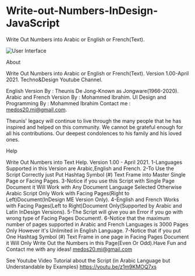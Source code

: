 # Write-out-Numbers-InDesign-JavaScript
Write Out Numbers into Arabic or English or French(Text).

![User Interface](medos20/Write-out-Numbers-InDesign-JavaScript/blob/main/Script%20UI.jpg)


About

Write Out Numbers into Arabic or English or French(Text).
Version 1.00-April 2021.
Techno&Design Youtube Channel.

English Version By : Theunis De Jong-Known as Jongware(1966-2020).
Arabic and French Version By : Mohammed Ibrahim.
UI Design and Programming By : Mohammed Ibrahim
Contact me : medos20.mi@gmail.com.

Theunis' legacy will continue to live through the many people that he has inspired and helped on this community.
We cannot be grateful enough for all his contributions. Our deepest condolences to his family and his loved ones.

Help

Write Out Numbers into Text Help. Version 1.00 - April 2021. 
1-Languages Supported in this Version are Arabic,English and French.
2-To Use the Script Correctly just Put Hashtag Symbol (#) Text Frame into Master Single Page or Facing Pages.
 3-Notice if you use this Script with Single Page Document it Will Work with Any Document Language Selected Otherwise Arabic Script Only Work with Facing Pages(Right to Left)Document(InDesign ME Version Only).
4-English and French Works with Facing Pages(Left to Right)Document Only(Supported by Arabic and Latin InDesign Versions).
 5-The Script will give you an Error if you go with wrong type of Facing Pages Document!.
6-Notice that the maximum number of pages supported in Arabic and French Languages is 3000 Pages Only However it's Unlimited in English Language.
7-Notice that if you put One Hashtag Symbol (#) Text Frame in one page in Facing Pages Document it Will Only Write Out the Numbers in this Page(Even Or Odd).Have Fun and Contact me with any ideas!
medos20.mi@gmail.com

See Youtube Video Tutorial about the Script (in Arabic Language but Understandable by Examples)
https://youtu.be/z1m9KMOQ7xs
